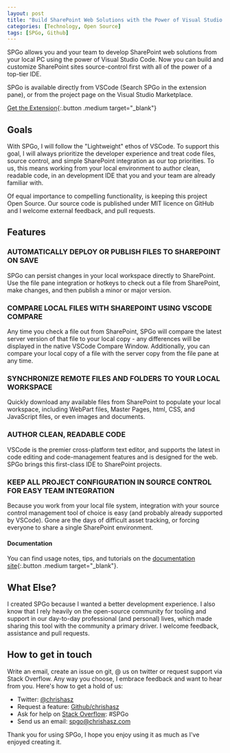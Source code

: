 ```yaml
---
layout: post
title: "Build SharePoint Web Solutions with the Power of Visual Studio Code"
categories: [Technology, Open Source]
tags: [SPGo, Github]
---
```


SPGo allows you and your team to develop SharePoint web solutions from your local PC using the power of Visual Studio Code. Now you can build and customize SharePoint sites source-control first with all of the power of a top-tier IDE.

SPGo is available directly from VSCode (Search SPGo in the extension pane), or from the project page on the Visual Studio Marketplace.

[Get the Extension](https://marketplace.visualstudio.com/items?itemName=SiteGo.spgo){:.button .medium target="_blank"}

## Goals

With SPGo, I will follow the "Lightweight" ethos of VSCode. To support this goal, I will always prioritize the developer experience and treat code files, source control, and simple SharePoint integration as our top priorities. To us, this means working from your local environment to author clean, readable code, in an development IDE that you and your team are already familiar with.

Of equal importance to compelling functionality, is keeping this project Open Source. Our source code is published under MIT licence on GitHub and I welcome external feedback, and pull requests.

## Features

### AUTOMATICALLY DEPLOY OR PUBLISH FILES TO SHAREPOINT ON SAVE

SPGo can persist changes in your local workspace directly to SharePoint. Use the file pane integration or hotkeys to check out a file from SharePoint, make changes, and then publish a minor or major version.

### COMPARE LOCAL FILES WITH SHAREPOINT USING VSCODE COMPARE

Any time you check a file out from SharePoint, SPGo will compare the latest server version of that file to your local copy - any differences will be displayed in the native VSCode Compare Window. Additionally, you can compare your local copy of a file with the server copy from the file pane at any time.

### SYNCHRONIZE REMOTE FILES AND FOLDERS TO YOUR LOCAL WORKSPACE

Quickly download any available files from SharePoint to populate your local workspace, including WebPart files, Master Pages, html, CSS, and JavaScript files, or even images and documents.

### AUTHOR CLEAN, READABLE CODE

VSCode is the premier cross-platform text editor, and supports the latest in code editing and code-management features and is designed for the web. SPGo brings this first-class IDE to SharePoint projects.

### KEEP ALL PROJECT CONFIGURATION IN SOURCE CONTROL FOR EASY TEAM INTEGRATION

Because you work from your local file system, integration with your source control management tool of choice is easy (and probably already supported by VSCode). Gone are the days of difficult asset tracking, or forcing everyone to share a single SharePoint environment.

#### Documentation

You can find usage notes, tips, and tutorials on the [documentation site](https://www.chrishasz.com/spgo){:.button .medium target="_blank"}.

## What Else?

I created SPGo because I wanted a better development experience. I also know that I rely heavily on the open-source community for tooling and support in our day-to-day professional (and personal) lives, which made sharing this tool with the community a primary driver. I welcome feedback, assistance and pull requests.

## How to get in touch

Write an email, create an issue on git, @ us on twitter or request support via Stack Overflow. Any way you choose, I embrace feedback and want to hear from you. Here's how to get a hold of us:

* Twitter: [@chrishasz](https://twitter.com/chrishasz)
* Request a feature: [Github/chrishasz](https://github.com/chrishasz/spgo/issues)
* Ask for help on [Stack Overflow](https://stackoverflow.com/): #SPGo
* Send us an email: [spgo@chrishasz.com](mailto:spgo@chrishasz.com)

Thank you for using SPGo, I hope you enjoy using it as much as I've enjoyed creating it.
